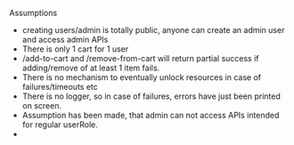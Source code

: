 Assumptions
- creating users/admin is totally public, anyone can create an admin user and access admin APIs
- There is only 1 cart for 1 user
- /add-to-cart and /remove-from-cart will return partial success if adding/remove of at least 1 item fails.
- There is no mechanism to eventually unlock resources in case of failures/timeouts etc
- There is no logger, so in case of failures, errors have just been printed on screen.
- Assumption has been made, that admin can not access APIs intended for regular userRole.
- 